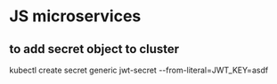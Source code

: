 # JS microservices

## to add secret object to cluster
kubectl create secret generic jwt-secret --from-literal=JWT_KEY=asdf
